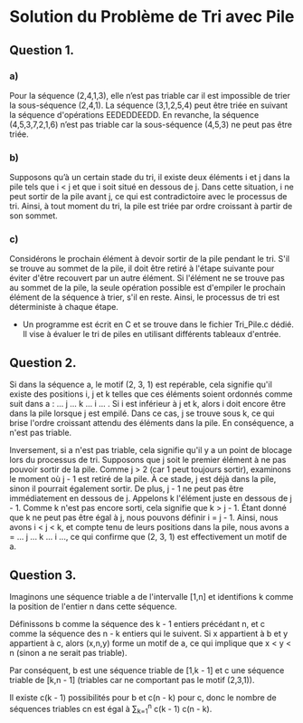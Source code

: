 # Solution du Problème de Tri avec Pile

## Question 1.

### a) 
Pour la séquence (2,4,1,3), elle n’est pas triable car il est impossible de trier la sous-séquence (2,4,1).
La séquence (3,1,2,5,4) peut être triée en suivant la séquence d'opérations EEDEDDEEDD.
En revanche, la séquence (4,5,3,7,2,1,6) n’est pas triable car la sous-séquence (4,5,3) ne peut pas être triée.

### b) 
Supposons qu’à un certain stade du tri, il existe deux éléments i et j dans la pile tels que i < j et que i soit situé en dessous de j. Dans cette situation, i ne peut sortir de la pile avant j, ce qui est contradictoire avec le processus de tri. Ainsi, à tout moment du tri, la pile est triée par ordre croissant à partir de son sommet.

### c) 
Considérons le prochain élément à devoir sortir de la pile pendant le tri. S'il se trouve au sommet de la pile, il doit être retiré à l'étape suivante pour éviter d'être recouvert par un autre élément. Si l'élément ne se trouve pas au sommet de la pile, la seule opération possible est d'empiler le prochain élément de la séquence à trier, s'il en reste. Ainsi, le processus de tri est déterministe à chaque étape.

- Un programme est écrit en C et se trouve dans le fichier Tri_Pile.c dédié. Il vise à évaluer le tri de piles en utilisant différents tableaux d'entrée.

## Question 2.

Si dans la séquence a, le motif (2, 3, 1) est repérable, cela signifie qu'il existe des positions i, j et k telles que ces éléments soient ordonnés comme suit dans a : ... j ... k ... i ... .
Si i est inférieur à j et k, alors i doit encore être dans la pile lorsque j est empilé. Dans ce cas, j se trouve sous k, ce qui brise l'ordre croissant attendu des éléments dans la pile. En conséquence, a n'est pas triable.


Inversement, si a n'est pas triable, cela signifie qu'il y a un point de blocage lors du processus de tri. Supposons que j soit le premier élément à ne pas pouvoir sortir de la pile. Comme j > 2 (car 1 peut toujours sortir), examinons le moment où j - 1 est retiré de la pile. À ce stade, j est déjà dans la pile, sinon il pourrait également sortir. De plus, j - 1 ne peut pas être immédiatement en dessous de j. Appelons k l'élément juste en dessous de j - 1.
Comme k n'est pas encore sorti, cela signifie que k > j - 1. Étant donné que k ne peut pas être égal à j, nous pouvons définir i = j - 1. Ainsi, nous avons i < j < k, et compte tenu de leurs positions dans la pile, nous avons a = ... j ... k ... i ..., ce qui confirme que (2, 3, 1) est effectivement un motif de a.

## Question 3.

Imaginons une séquence triable a de l'intervalle [1,n] et identifions k comme la position de l'entier n dans cette séquence.

Définissons b comme la séquence des k - 1 entiers précédant n, et c comme la séquence des n - k entiers qui le suivent. Si x appartient à b et y appartient à c, alors (x,n,y) forme un motif de a, ce qui implique que x < y < n (sinon a ne serait pas triable).

Par conséquent, b est une séquence triable de [1,k - 1]  et c une séquence triable de [k,n - 1] (triables car ne comportant pas le motif (2,3,1)).

Il existe c(k - 1) possibilités pour b et c(n - k) pour c, donc le nombre de séquences triables cn est égal à ∑<sub>k=1</sub><sup>n</sup> c(k - 1) c(n - k).
